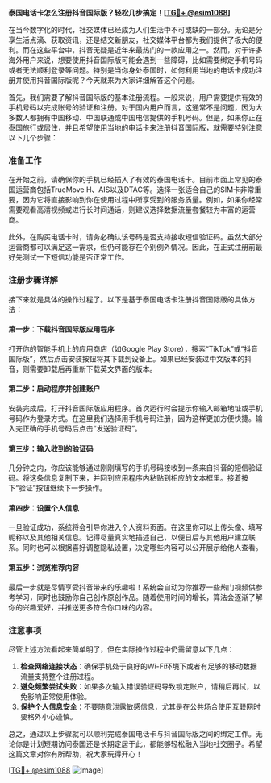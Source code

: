 **泰国电话卡怎么注册抖音国际版？轻松几步搞定！[[TG💪+ @esim1088](https://t.me/s/esim1088)]**

在当今数字化的时代，社交媒体已经成为人们生活中不可或缺的一部分。无论是分享生活点滴、获取资讯，还是结交新朋友，社交媒体平台都为我们提供了极大的便利。而在这些平台中，抖音无疑是近年来最热门的一款应用之一。然而，对于许多海外用户来说，想要使用抖音国际版可能会遇到一些障碍，比如需要绑定手机号码或者无法顺利登录等问题。特别是当你身处泰国时，如何利用当地的电话卡成功注册并使用抖音国际版呢？今天就来为大家详细解答这个问题。

首先，我们需要了解抖音国际版的基本注册流程。一般来说，用户需要提供有效的手机号码以完成账号的验证和注册。对于国内用户而言，这通常不是问题，因为大多数人都拥有中国移动、中国联通或中国电信提供的手机号码。但是，如果你正在泰国旅行或居住，并且希望使用当地的电话卡来注册抖音国际版，就需要特别注意以下几个步骤：

### 准备工作

在开始之前，请确保你的手机已经插入了有效的泰国电话卡。目前市面上常见的泰国运营商包括TrueMove H、AIS以及DTAC等。选择一张适合自己的SIM卡非常重要，因为它将直接影响到你在使用过程中所享受到的服务质量。例如，如果你经常需要观看高清视频或进行长时间通话，则建议选择数据流量套餐较为丰富的运营商。

此外，在购买电话卡时，请务必确认该号码是否支持接收短信验证码。虽然大部分运营商都可以满足这一需求，但仍可能存在个别例外情况。因此，在正式注册前最好先测试一下短信功能是否正常工作。

### 注册步骤详解

接下来就是具体的操作过程了。以下是基于泰国电话卡注册抖音国际版的具体方法：

#### 第一步：下载抖音国际版应用程序

打开你的智能手机上的应用商店（如Google Play Store），搜索“TikTok”或“抖音国际版”，然后点击安装按钮将其下载到设备上。如果已经安装过中文版本的抖音，则需要卸载后再重新下载英文界面的版本。

#### 第二步：启动程序并创建账户

安装完成后，打开抖音国际版应用程序。首次运行时会提示你输入邮箱地址或手机号码作为登录方式。在这里我们选择用手机号码注册，因为这样更加方便快捷。输入完正确的手机号码后点击“发送验证码”。

#### 第三步：输入收到的验证码

几分钟之内，你应该能够通过刚刚填写的手机号码接收到一条来自抖音的短信验证码。将这条信息复制下来，并回到应用程序内粘贴到相应的文本框里。接着按下“验证”按钮继续下一步操作。

#### 第四步：设置个人信息

一旦验证成功，系统将会引导你进入个人资料页面。在这里你可以上传头像、填写昵称以及其他相关信息。记得尽量真实地描述自己，以便日后与其他用户建立联系。同时也可以根据喜好调整隐私设置，决定哪些内容可以公开展示给他人查看。

#### 第五步：浏览推荐内容

最后一步就是尽情享受抖音带来的乐趣啦！系统会自动为你推荐一些热门视频供参考学习，同时也鼓励你自己创作原创作品。随着使用时间的增长，算法会逐渐了解你的兴趣爱好，并推送更多符合你口味的内容。

### 注意事项

尽管上述方法看起来简单明了，但在实际操作过程中仍需留意以下几点：

1. **检查网络连接状态**：确保手机处于良好的Wi-Fi环境下或者有足够的移动数据流量支持整个注册过程。
2. **避免频繁尝试失败**：如果多次输入错误验证码导致锁定账户，请稍后再试，以免影响正常使用体验。
3. **保护个人信息安全**：不要随意泄露敏感信息，尤其是在公共场合使用互联网时要格外小心谨慎。

总之，通过以上步骤就可以顺利完成泰国电话卡与抖音国际版之间的绑定工作。无论你是计划短期访问泰国还是长期定居于此，都能够轻松融入当地社交圈子。希望这篇文章对你有所帮助，祝大家玩得开心！

[[TG💪+ @esim1088](https://t.me/s/esim1088) ![Image](https://i.postimg.cc/4NQfJmqS/Snipaste-2025-05-13-00-14-12.png)]